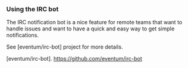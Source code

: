 ### Using the IRC bot

The IRC notification bot is a nice feature for remote teams that want to handle
issues and want to have a quick and easy way to get simple notifications.

See [eventum/irc-bot] project for more details.

[eventum/irc-bot]. https://github.com/eventum/irc-bot
